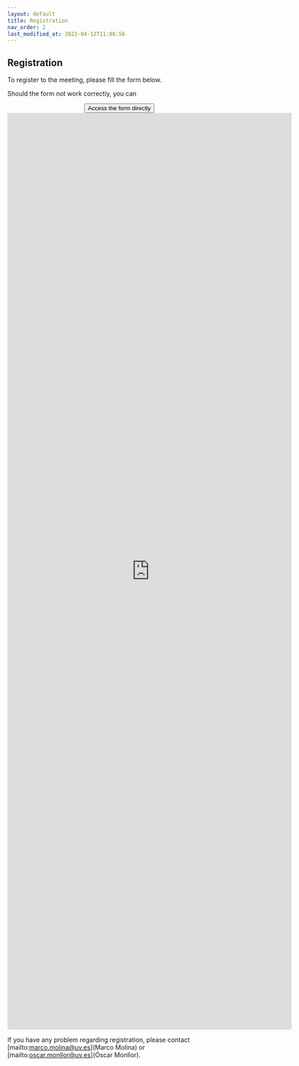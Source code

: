 ```yaml
---
layout: default
title: Registration
nav_order: 2
last_modified_at: 2022-04-12T11:08:56
---
```


## Registration

To register to the meeting, please fill the form below.

Should the form not work correctly, you can
<center><button type="button" name="button" class="btn" onclick="location.href='https://docs.google.com/forms/d/e/1FAIpQLSe9V9jP4ZkQOMGjM7ADmz072BOQYcR3USR54Lx4Fyq241EdHA/viewform';">Access the form directly</button></center>

<iframe src="https://docs.google.com/forms/d/e/1FAIpQLSe9V9jP4ZkQOMGjM7ADmz072BOQYcR3USR54Lx4Fyq241EdHA/viewform?embedded=true" width="640" height="2060" frameborder="0" marginheight="0" marginwidth="0">Cargando…</iframe>

If you have any problem regarding registration, please contact [mailto:marco.molina@uv.es](Marco Molina) or [mailto:oscar.monllor@uv.es](Óscar Monllor).